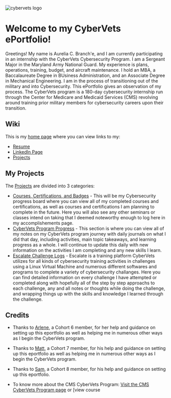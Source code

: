![cybervets logo](https://user-images.githubusercontent.com/106772010/172212327-7a90e3a5-cf54-4ff4-b372-71422c2941fd.jpg)
# Welcome to my CyberVets ePortfolio!
Greetings! My name is Aurelia C. Branch'e, and I am currently participating in an internship with the CyberVets Cybersecurity Program. I am a Sergeant Major in the Maryland Army National Guard. My experience is plans, operations, training, budget, and aircraft maintenance. I hold an MBA, a Baccalaureate Degree in BUsiness Administration, and an Associate Degree in Mechanical Engineering. I am in the process of transitioning out of the military and into Cybersecurity. This ePortfolio  gives an observation of my process. The CyberVets program is a 180-day cybersecurity internship run through the Center for Medicare and Medicaid Services (CMS) revolving around training prior military members for cybersecurity careers upon their transition.

## Wiki
This is my [home page](https://github.com/brancheac1/CyberVets_ePortfolio/wiki) where you can view links to my:
* [Resume](https://github.com/brancheac1/CyberVets_ePortfolio/wiki/Resume) 
* [LinkedIn Page](https://www.linkedin.com/in/aurelia-branch-e-94241067/) 
* [Projects](https://github.com/brancheac1?tab=projects&type=beta) 

## My Projects
The [Projects](https://github.com/brancheac1?tab=projects&type=beta) are divided into 3 categories:
* [Courses, Certifications, and Badges](https://github.com/users/brancheac1/projects/2) - This will be my Cybersecurity progress board where you can view all of my completed courses and certifications, as well as courses and certifications I am planning to complete in the future. Here you will also see any other seminars or classes intend on taking that I deemed noteworthy enough to log here in my accomplishements page. 
* [CyberVets Program Progress](https://github.com/users/brancheac1/projects/1) - This section is where you can view all of my notes on my CyberVets program journey with daily journals on what I did that day, including activities, main topic takeaways, and learning progress as a whole. I will continue to update this daily with new information on the activities I am completing and any new skills I learn.
* [Escalate Challenge Logs](https://github.com/users/brancheac1/projects/3) - Escalate is a training platform CyberVets utilizes for all kinds of cybersecurity training activities in challenges using a Linux Virtual Machine and numerous different softwares and programs to complete a variety of cybersecurity challanges. Here you can find detailed information on every challenge I have attempted or completed along with hopefully all of the step by step approachs to each challenge, any and all notes or thoughts while doing the challenge, and wrapping things up with the skills and knowledge I learned through the challenge. 

## Credits

* Thanks to [Arlene](https://github.com/apinste/CyberVets_ePortfolio), a Cohort 6 member, for her help and guidance on setting up this eportfolio as well as helping me in numerous other ways as I begin the CyberVets program.
* Thanks to [Matt](https://github.com/ellismj/CyberVets-ePortfolio), a Cohort 7 member, for his help and guidance on setting up this eportfolio as well as helping me in numerous other ways as I begin the CyberVets program.
* Thanks to [Sam](https://github.com/SamuelMc24/CyberVets-ePortfolio), a Cohort 8 member, for his help and guidance on setting up this eportfolio.

* To know more about the CMS CyberVets Program: [Visit the CMS CyberVets Program page](https://www.cms.gov/about-cms/careers-cms/cms-cybervets-program) or [view course 

